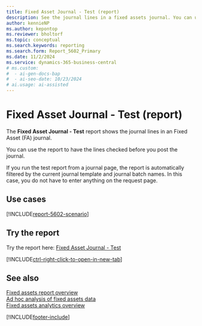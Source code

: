 ```yaml
---
title: Fixed Asset Journal - Test (report)
description: See the journal lines in a fixed assets journal. You can use the report to check the lines before you post the journal.
author: kennieNP
ms.author: kepontop
ms.reviewer: bholtorf
ms.topic: conceptual
ms.search.keywords: reporting
ms.search.form: Report_5602_Primary
ms.date: 11/2/2024
ms.service: dynamics-365-business-central
# ms.custom:
#  - ai-gen-docs-bap
#  - ai-seo-date: 10/23/2024
# ai.usage: ai-assisted
---
```


# Fixed Asset Journal - Test (report)

The **Fixed Asset Journal - Test** report shows the journal lines in an Fixed Asset (FA) journal. 

You can use the report to have the lines checked before you post the journal.

If you run the test report from a journal page, the report is automatically filtered by the current journal template and journal batch names. In this case, you do not have to enter anything on the request page.


## Use cases

[!INCLUDE[report-5602-scenario](../includes/report-5602-scenario-include.md)]

<!-- 

Prompt

Below is a report in an ERP system. Provide 3-4 use cases for different personas working with fixed asset management or finance for fixed assets.

Format like this:    
  
As a <persona>, use the report to    
* use case 1  
* use case 2    

Do not capitalize the persona names. 

Do not start lines with "Use the data to"

## Report name
Fixed Asset Journal - Test

## Report description


### What the report does

### Use cases


Please include your data sources and URLs

-->


## Try the report

Try the report here: [Fixed Asset Journal - Test](https://businesscentral.dynamics.com?report=5602)

[!INCLUDE[ctrl-right-click-to-open-in-new-tab](../includes/ctrl-right-click-to-open-in-new-tab.md)]

## See also

[Fixed assets report overview](../fa-reports.md)  
[Ad hoc analysis of fixed assets data](../ad-hoc-analysis-fa.md)  
[Fixed assets analytics overview](../fa-analytics-overview.md)  

[!INCLUDE[footer-include](../includes/footer-banner.md)]